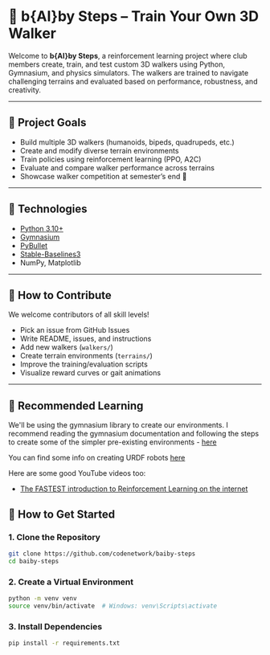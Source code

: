 
# 🤖 b{AI}by Steps – Train Your Own 3D Walker

Welcome to **b{AI}by Steps**, a reinforcement learning project where club members create, train, and test custom 3D walkers using Python, Gymnasium, and physics simulators. The walkers are trained to navigate challenging terrains and evaluated based on performance, robustness, and creativity.

---

## 🎯 Project Goals

- Build multiple 3D walkers (humanoids, bipeds, quadrupeds, etc.)
- Create and modify diverse terrain environments
- Train policies using reinforcement learning (PPO, A2C)
- Evaluate and compare walker performance across terrains
- Showcase walker competition at semester’s end 🎉

---

## 🧠 Technologies

- [Python 3.10+](https://www.python.org/)
- [Gymnasium](https://gymnasium.farama.org/)
- [PyBullet](https://pybullet.org/wordpress/)
- [Stable-Baselines3](https://stable-baselines3.readthedocs.io/)
- NumPy, Matplotlib

---
##  🙋 How to Contribute
We welcome contributors of all skill levels!
- Pick an issue from GitHub Issues
- Write README, issues, and instructions
- Add new walkers (`walkers/`)
- Create terrain environments (`terrains/`)
- Improve the training/evaluation scripts
- Visualize reward curves or gait animations

---
## 📖 Recommended Learning
We'll be using the gymnasium library to create our environments. I recommend reading the gymnasium documentation and following the steps to create some of the simpler pre-existing environments - 
[here](https://gymnasium.farama.org/introduction/basic_usage/)

You can find some info on creating URDF robots [here](https://articulatedrobotics.xyz/tutorials/ready-for-ros/urdf/#overall-structure---links-and-joints)

Here are some good YouTube videos too:
- [The FASTEST introduction to Reinforcement Learning on the internet
](https://www.youtube.com/watch?v=VnpRp7ZglfA&t=4155s)

## 🔧 How to Get Started

### 1. Clone the Repository

```bash
git clone https://github.com/codenetwork/baiby-steps
cd baiby-steps
```
### 2. Create a Virtual Environment
```bash
python -m venv venv
source venv/bin/activate  # Windows: venv\Scripts\activate
```
### 3. Install Dependencies
```bash
pip install -r requirements.txt
```
